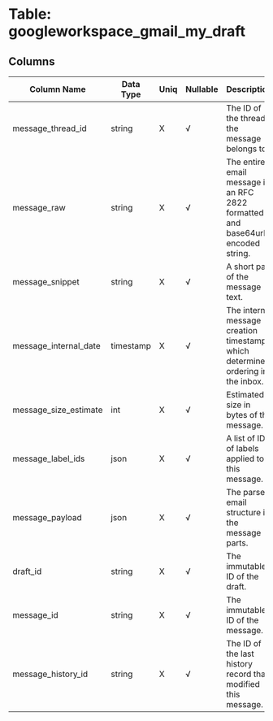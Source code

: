 # Table: googleworkspace_gmail_my_draft

## Columns 

|  Column Name   |  Data Type  | Uniq | Nullable | Description | 
|  ----  | ----  | ----  | ----  | ---- | 
| message_thread_id | string | X | √ | The ID of the thread the message belongs to. | 
| message_raw | string | X | √ | The entire email message in an RFC 2822 formatted and base64url encoded string. | 
| message_snippet | string | X | √ | A short part of the message text. | 
| message_internal_date | timestamp | X | √ | The internal message creation timestamp which determines ordering in the inbox. | 
| message_size_estimate | int | X | √ | Estimated size in bytes of the message. | 
| message_label_ids | json | X | √ | A list of IDs of labels applied to this message. | 
| message_payload | json | X | √ | The parsed email structure in the message parts. | 
| draft_id | string | X | √ | The immutable ID of the draft. | 
| message_id | string | X | √ | The immutable ID of the message. | 
| message_history_id | string | X | √ | The ID of the last history record that modified this message. | 



